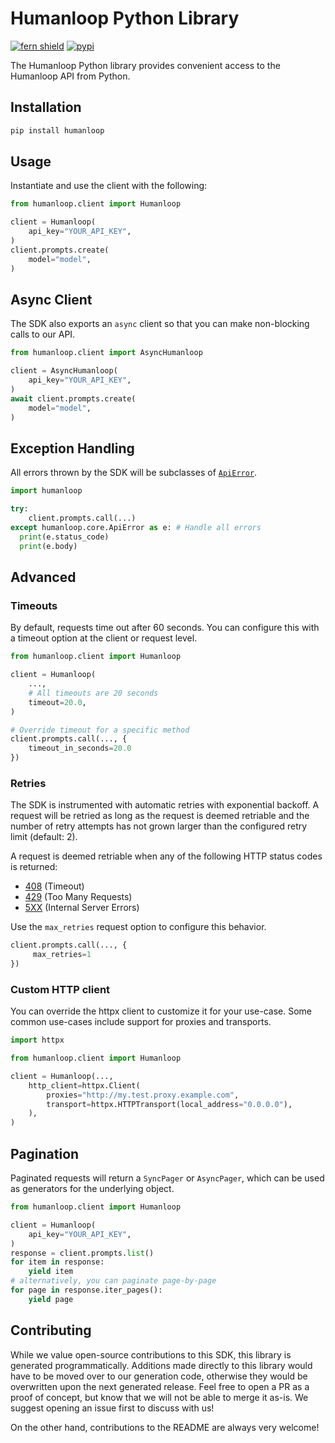 # Humanloop Python Library

[![fern shield](https://img.shields.io/badge/%F0%9F%8C%BF-SDK%20generated%20by%20Fern-brightgreen)](https://github.com/fern-api/fern)
[![pypi](https://img.shields.io/pypi/v/humanloop)](https://pypi.python.org/pypi/humanloop)

The Humanloop Python library provides convenient access to the Humanloop API from Python.

## Installation

```sh
pip install humanloop
```

## Usage

Instantiate and use the client with the following:

```python
from humanloop.client import Humanloop

client = Humanloop(
    api_key="YOUR_API_KEY",
)
client.prompts.create(
    model="model",
)
```

## Async Client

The SDK also exports an `async` client so that you can make non-blocking calls to our API.

```python
from humanloop.client import AsyncHumanloop

client = AsyncHumanloop(
    api_key="YOUR_API_KEY",
)
await client.prompts.create(
    model="model",
)
```

## Exception Handling

All errors thrown by the SDK will be subclasses of [`ApiError`](./src/schematic/core/api_error.py).

```python
import humanloop

try:
    client.prompts.call(...)
except humanloop.core.ApiError as e: # Handle all errors
  print(e.status_code)
  print(e.body)
```

## Advanced

### Timeouts

By default, requests time out after 60 seconds. You can configure this with a
timeout option at the client or request level.

```python
from humanloop.client import Humanloop

client = Humanloop(
    ...,
    # All timeouts are 20 seconds
    timeout=20.0,
)

# Override timeout for a specific method
client.prompts.call(..., {
    timeout_in_seconds=20.0
})
```

### Retries

The SDK is instrumented with automatic retries with exponential backoff. A request will be
retried as long as the request is deemed retriable and the number of retry attempts has not grown larger
than the configured retry limit (default: 2).

A request is deemed retriable when any of the following HTTP status codes is returned:

- [408](https://developer.mozilla.org/en-US/docs/Web/HTTP/Status/408) (Timeout)
- [429](https://developer.mozilla.org/en-US/docs/Web/HTTP/Status/429) (Too Many Requests)
- [5XX](https://developer.mozilla.org/en-US/docs/Web/HTTP/Status/500) (Internal Server Errors)

Use the `max_retries` request option to configure this behavior.

```python
client.prompts.call(..., {
     max_retries=1
})
```

### Custom HTTP client

You can override the httpx client to customize it for your use-case. Some common use-cases
include support for proxies and transports.

```python
import httpx

from humanloop.client import Humanloop

client = Humanloop(...,
    http_client=httpx.Client(
        proxies="http://my.test.proxy.example.com",
        transport=httpx.HTTPTransport(local_address="0.0.0.0"),
    ),
)
```

## Pagination

Paginated requests will return a `SyncPager` or `AsyncPager`, which can be used as generators for the underlying object.

```python
from humanloop.client import Humanloop

client = Humanloop(
    api_key="YOUR_API_KEY",
)
response = client.prompts.list()
for item in response:
    yield item
# alternatively, you can paginate page-by-page
for page in response.iter_pages():
    yield page
```

## Contributing

While we value open-source contributions to this SDK, this library is generated programmatically.
Additions made directly to this library would have to be moved over to our generation code,
otherwise they would be overwritten upon the next generated release. Feel free to open a PR as
a proof of concept, but know that we will not be able to merge it as-is. We suggest opening
an issue first to discuss with us!

On the other hand, contributions to the README are always very welcome!

